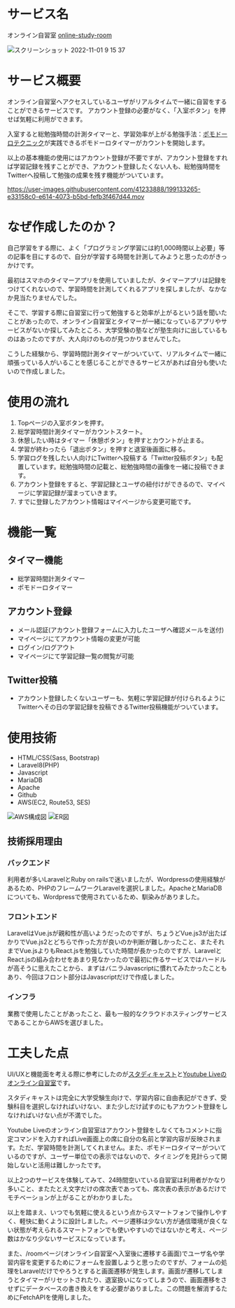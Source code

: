 # サービス名
オンライン自習室
[online-study-room](online-study-room)

![スクリーンショット 2022-11-01 9 15 37](https://user-images.githubusercontent.com/41233888/199133225-c0b078d3-c5e6-448b-9e0c-3026f196178e.png)

# サービス概要
オンライン自習室へアクセスしているユーザがリアルタイムで一緒に自習をすることができるサービスです。
アカウント登録の必要がなく、「入室ボタン」を押せば気軽に利用ができます。

入室すると総勉強時間の計測タイマーと、学習効率が上がる勉強手法：[ポモドーロテクニック](https://ja.wikipedia.org/wiki/%E3%83%9D%E3%83%A2%E3%83%89%E3%83%BC%E3%83%AD%E3%83%BB%E3%83%86%E3%82%AF%E3%83%8B%E3%83%83%E3%82%AF)が実践できるポモドーロタイマーがカウントを開始します。

以上の基本機能の使用にはアカウント登録が不要ですが、アカウント登録をすれば学習記録を残すことができ、アカウント登録したくない人も、総勉強時間をTwitterへ投稿して勉強の成果を残す機能がついています。

https://user-images.githubusercontent.com/41233888/199133265-e33158c0-e614-4073-b5bd-fefb3f467d44.mov


# なぜ作成したのか？
自己学習をする際に、よく「プログラミング学習には約1,000時間以上必要」等の記事を目にするので、自分が学習する時間を計測してみようと思ったのがきっかけです。

最初はスマホのタイマーアプリを使用していましたが、タイマーアプリは記録をつけてくれないので、学習時間を計測してくれるアプリを探しましたが、なかなか見当たりませんでした。

そこで、学習する際に自習室に行って勉強すると効率が上がるという話を聞いたことがあったので、オンライン自習室とタイマーが一緒になっているアプリやサービスがないか探してみたところ、大学受験の塾などが塾生向けに出しているものはあったのですが、大人向けのものが見つかりませんでした。

こうした経験から、学習時間計測タイマーがついていて、リアルタイムで一緒に頑張っている人がいることを感じることができるサービスがあれば自分も使いたいので作成しました。

# 使用の流れ
1. Topページの入室ボタンを押す。
2. 総学習時間計測タイマーがカウントスタート。
3. 休憩したい時はタイマー「休憩ボタン」を押すとカウントが止まる。
4. 学習が終わったら「退出ボタン」を押すと退室後画面に移る。
5. 学習ログを残したい人向けにTwitterへ投稿する「Twitter投稿ボタン」も配置しています。総勉強時間の記載と、総勉強時間の画像を一緒に投稿できます。
6. アカウント登録をすると、学習記録とユーザの紐付けができるので、マイページに学習記録が溜まっていきます。
7. すでに登録したアカウント情報はマイページから変更可能です。


# 機能一覧
## タイマー機能
- 総学習時間計測タイマー
- ポモドーロタイマー

## アカウント登録
- メール認証(アカウント登録フォームに入力したユーザへ確認メールを送付)
- マイページにてアカウント情報の変更が可能
- ログイン/ログアウト
- マイページにて学習記録一覧の閲覧が可能

## Twitter投稿
- アカウント登録したくないユーザーも、気軽に学習記録が付けられるようにTwitterへその日の学習記録を投稿できるTwitter投稿機能がついています。

# 使用技術
- HTML/CSS(Sass, Bootstrap)
- Laravel8(PHP)
- Javascript
- MariaDB
- Apache
- Github
- AWS(EC2, Route53, SES)

![AWS構成図](https://user-images.githubusercontent.com/41233888/199136548-81032c74-d65b-4388-99c1-4a80220091ed.png)
![ER図](https://user-images.githubusercontent.com/41233888/199136550-2e04fa83-7fc1-479e-9f84-9f61d42619aa.png)

## 技術採用理由
### バックエンド
利用者が多いLaravelとRuby on railsで迷いましたが、Wordpressの使用経験があるため、PHPのフレームワークLaravelを選択しました。ApacheとMariaDBについても、Wordpressで使用されているため、馴染みがありました。

### フロントエンド
LaravelはVue.jsが親和性が高いようだったのですが、ちょうどVue.js3が出たばかりでVue.js2とどちらで作った方が良いのか判断が難しかったこと、またそれまでVue.jsよりもReact.jsを勉強していた時間が長かったのですが、LaravelとReact.jsの組み合わせをあまり見なかったので最初に作るサービスではハードルが高そうに思えたことから、まずはバニラJavascriptに慣れてみたかったこともあり、今回はフロント部分はJavascriptだけで作成しました。

### インフラ
業務で使用したことがあったこと、最も一般的なクラウドホスティングサービスであることからAWSを選びました。

# 工夫した点
UI/UXと機能面を考える際に参考にしたのが[スタディキャスト](https://www.benesse.co.jp/zemi/studycast/)と[Youtube Liveのオンライン自習室](https://youtu.be/AvGbepg86JA)です。

スタディキャストは完全に大学受験生向けで、学習内容に自由表記ができず、受験科目を選択しなければいけない、また少しだけ試すのにもアカウント登録をしなければいけない点が不満でした。

Youtube Liveのオンライン自習室はアカウント登録をしなくてもコメントに指定コマンドを入力すればLive画面上の席に自分の名前と学習内容が反映されます。ただ、学習時間を計測してくれません。また、ポモドーロタイマーがついているのですが、ユーザー単位での表示ではないので、タイミングを見計らって開始しないと活用は難しかったです。

以上2つのサービスを体験してみて、24時間空いている自習室は利用者がかなり多いこと、またたとえ文字だけの席次表であっても、席次表の表示があるだけでモチベーションが上がることがわかりました。

以上を踏まえ、いつでも気軽に使えるという点からスマートフォンで操作しやすく、軽快に動くように設計しました。ページ遷移は少ない方が通信環境が良くない状態が考えられるスマートフォンでも使いやすいのではないかと考え、ページ数はかなり少ないサービスになっています。

また、/roomページ(オンライン自習室へ入室後に遷移する画面)でユーザ名や学習内容を変更するためにフォームを設置しようと思ったのですが、フォームの処理をLaravelだけでやろうとすると画面遷移が発生します。画面が遷移してしまうとタイマーがリセットされたり、退室扱いになってしまうので、画面遷移をさせずにデータベースの書き換えをする必要がありました。この問題を解消するためにFetchAPIを使用しました。
